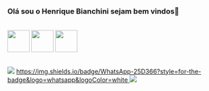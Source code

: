 ### Olá sou o Henrique Bianchini sejam bem vindos👋

<div style="display: inline_block"><br>
  <img height="50px" src="https://cdn.jsdelivr.net/gh/devicons/devicon/icons/css3/css3-original.svg" />
  <img height="50px" src="https://cdn.jsdelivr.net/gh/devicons/devicon/icons/html5/html5-original.svg" />
  <img height="50px" src="https://cdn.jsdelivr.net/gh/devicons/devicon/icons/javascript/javascript-original.svg" />
</div>

##

<div>
  <img src="https://img.shields.io/badge/linktree-39E09B?style=for-the-badge&logo=linktree&logoColor=white" target="_blank"><a href"https://linktr.ee/portfoliohenriquebianchini" target="_blank"></a> 
  <a href="https://api.whatsapp.com/send/?phone=5511985049532&text&type=phone_number&app_absent=0" target="_blank">https://img.shields.io/badge/WhatsApp-25D366?style=for-the-badge&logo=whatsapp&logoColor=white
  <a href="https://www.instagram.com/henriquegbianchini/?next=%2F" target="_blank"><img src="https://img.shields.io/badge/-Instagram-%23E4405F?style=for-the-badge&logo=instagram&logoColor=white" target="_blank"></a>
 </div>
